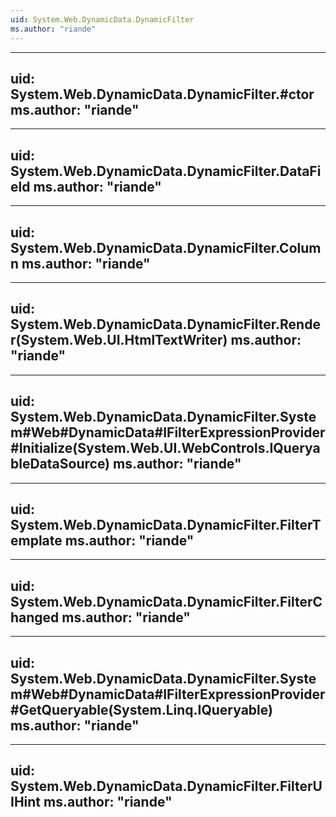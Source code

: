 ```yaml
---
uid: System.Web.DynamicData.DynamicFilter
ms.author: "riande"
---
```


---
uid: System.Web.DynamicData.DynamicFilter.#ctor
ms.author: "riande"
---

---
uid: System.Web.DynamicData.DynamicFilter.DataField
ms.author: "riande"
---

---
uid: System.Web.DynamicData.DynamicFilter.Column
ms.author: "riande"
---

---
uid: System.Web.DynamicData.DynamicFilter.Render(System.Web.UI.HtmlTextWriter)
ms.author: "riande"
---

---
uid: System.Web.DynamicData.DynamicFilter.System#Web#DynamicData#IFilterExpressionProvider#Initialize(System.Web.UI.WebControls.IQueryableDataSource)
ms.author: "riande"
---

---
uid: System.Web.DynamicData.DynamicFilter.FilterTemplate
ms.author: "riande"
---

---
uid: System.Web.DynamicData.DynamicFilter.FilterChanged
ms.author: "riande"
---

---
uid: System.Web.DynamicData.DynamicFilter.System#Web#DynamicData#IFilterExpressionProvider#GetQueryable(System.Linq.IQueryable)
ms.author: "riande"
---

---
uid: System.Web.DynamicData.DynamicFilter.FilterUIHint
ms.author: "riande"
---
